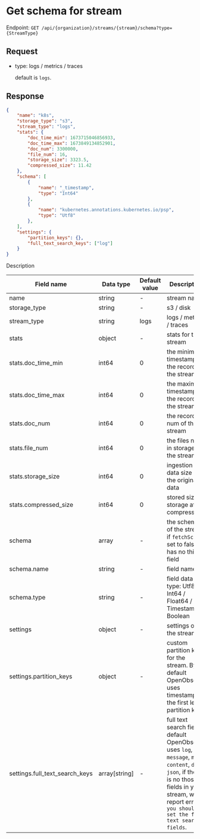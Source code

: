 # Get schema for stream

Endpoint: `GET /api/{organization}/streams/{stream}/schema?type={StreamType}`

## Request

- type: logs / metrics / traces

    default is `logs`.

## Response

```json
{
    "name": "k8s",
    "storage_type": "s3",
    "stream_type": "logs",
    "stats": {
        "doc_time_min": 1673715046856933,
        "doc_time_max": 1673849134852901,
        "doc_num": 3300000,
        "file_num": 16,
        "storage_size": 3323.5,
        "compressed_size": 11.42
    },
    "schema": [
        {
            "name": "_timestamp",
            "type": "Int64"
        },
        {
            "name": "kubernetes.annotations.kubernetes.io/psp",
            "type": "Utf8"
        },
    ],
    "settings": {
        "partition_keys": {},
        "full_text_search_keys": ["log"]
    }
}
```

Description

| Field name | Data type | Default value | Description |
|------------|-----------|---------------|-------------|
| name       | string    | -             | stream name |
| storage_type | string  | -             | s3 / disk   |
| stream_type | string   | logs          | logs / metrics / traces |
| stats      | object    | -             | stats for the stream |
| stats.doc_time_min | int64 | 0         | the minimum timestamp of the record in the stream |
| stats.doc_time_max | int64 | 0         | the maximum timestamp of the record in the stream |
| stats.doc_num      | int64 | 0         | the records num of the stream |
| stats.file_num     | int64 | 0         | the files num in storage of the stream |
| stats.storage_size | int64 | 0         | ingestion data size of the original data |
| stats.compressed_size | int64 | 0      | stored size in storage after compression |
| schema     | array     | -             | the schema of the stream, if `fetchSchema` set to false, has no this field |
| schema.name | string   | -             | field name |
| schema.type | string   | -             | field data type: Utf8 / Int64 / Float64 / Timestamp / Boolean |
| settings   | object    | -             | settings of the stream |
| settings.partition_keys | object | -   | custom partition keys for the stream. By default OpenObserve uses timestamp as the first level partition key |
| settings.full_text_search_keys | array[string] | - | full text search fields, default OpenObserve uses `log`, `message`, `msg`, `content`, `data`, `json`, if there is no those fields in your stream, will report error: `you should set the full text search fields`. |

